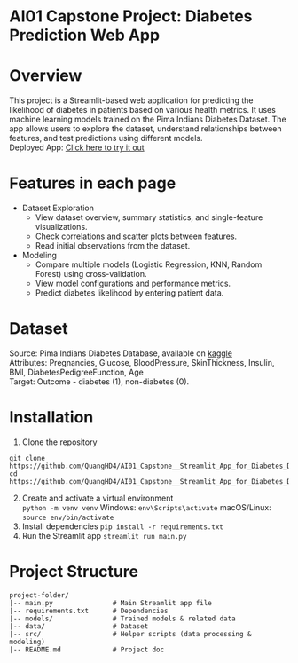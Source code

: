# AI01 Capstone Project: Diabetes Prediction Web App


# Overview
This project is a Streamlit-based web application for predicting the likelihood of diabetes in patients based on various health metrics. It uses machine learning models trained on the Pima Indians Diabetes Dataset. The app allows users to explore the dataset, understand relationships between features, and test predictions using different models.  
Deployed App: [Click here to try it out](https://ai01-capstone-quang-bk85f8nm8fonqyquqnenh4.streamlit.app/)

# Features in each page
- Dataset Exploration
  - View dataset overview, summary statistics, and single-feature visualizations.
  - Check correlations and scatter plots between features.
  - Read initial observations from the dataset.
- Modeling
  - Compare multiple models (Logistic Regression, KNN, Random Forest) using cross-validation.
  - View model configurations and performance metrics.
  - Predict diabetes likelihood by entering patient data.

# Dataset
Source: Pima Indians Diabetes Database, available on [kaggle](https://www.kaggle.com/datasets/mathchi/diabetes-data-set)  
Attributes: Pregnancies, Glucose, BloodPressure, SkinThickness, Insulin, BMI, DiabetesPedigreeFunction, Age  
Target: Outcome - diabetes (1), non-diabetes (0).

# Installation
1. Clone the repository
```
git clone https://github.com/QuangHD4/AI01_Capstone__Streamlit_App_for_Diabetes_Dataset.git
cd https://github.com/QuangHD4/AI01_Capstone__Streamlit_App_for_Diabetes_Dataset.git
```
2. Create and activate a virtual environment  
```python -m venv venv```
Windows:
```env\Scripts\activate```
macOS/Linux:
```source env/bin/activate```
4. Install dependencies
```pip install -r requirements.txt```
5. Run the Streamlit app
```streamlit run main.py```

# Project Structure
```
project-folder/
|-- main.py               # Main Streamlit app file
|-- requirements.txt      # Dependencies
|-- models/               # Trained models & related data
|-- data/                 # Dataset 
|-- src/                  # Helper scripts (data processing & modeling)
|-- README.md             # Project doc
```
